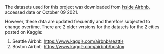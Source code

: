 The datasets used for this project was downloaded from [Inside Airbnb](http://insideairbnb.com/get-the-data.html), accessed date on October 09 2021.

However, these data are updated frequently and therefore subjected to change overtime. There are 2 older versions for the datasets for the 2 cities posted on Kaggle:
1. Seattle Airbnb: https://www.kaggle.com/airbnb/seattle
2. Boston Airbnb: https://www.kaggle.com/airbnb/boston